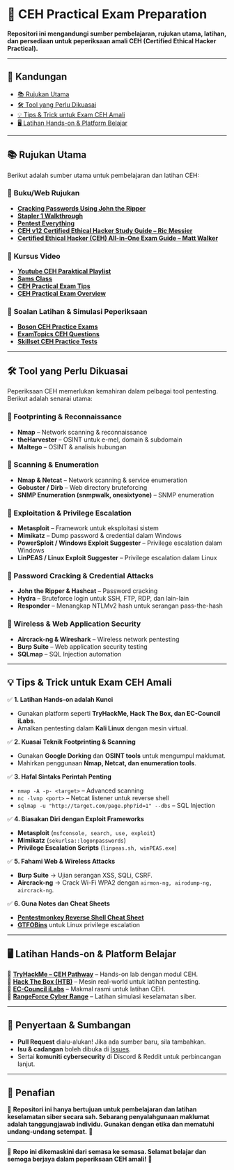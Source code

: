 # 🚀 CEH Practical Exam Preparation  
**Repositori ini mengandungi sumber pembelajaran, rujukan utama, latihan, dan persediaan untuk peperiksaan amali CEH (Certified Ethical Hacker Practical).**  

---

## 📌 Kandungan  
- [📚 Rujukan Utama](#-rujukan-utama)  
- [🛠️ Tool yang Perlu Dikuasai](#️-tool-yang-perlu-dikuasai)  
- [💡 Tips & Trick untuk Exam CEH Amali](#-tips--trick-untuk-exam-ceh-amali)  
- [🖥️ Latihan Hands-on & Platform Belajar](#️-latihan-hands-on--platform-belajar)  

---

## 📚 Rujukan Utama  
Berikut adalah sumber utama untuk pembelajaran dan latihan CEH:  

### 📖 **Buku/Web Rujukan**  
- **[Cracking Passwords Using John the Ripper](https://null-byte.wonderhowto.com/forum/cracking-passwords-using-john-ripper-0181420/)**
- **[Stapler 1 Walkthrough](https://5h4d0wb0y.github.io/2017-06-25-stapler/)**
- **[Pentest Everything](https://viperone.gitbook.io/pentest-everything/everything/pivoting-and-portforwarding)**  
- **[CEH v12 Certified Ethical Hacker Study Guide – Ric Messier](https://www.amazon.com/CEH-Certified-Ethical-Hacker-Study/dp/1119805269/)**  
- **[Certified Ethical Hacker (CEH) All-in-One Exam Guide – Matt Walker](https://www.amazon.com/CEH-Certified-Ethical-Hacker-Guide/dp/126045455X/)**  

### 🎥 **Kursus Video**  
- **[Youtube CEH Paraktical Playlist](https://www.youtube.com/playlist?list=PLZEA2EJpqSWfouVNPkl37AWEVCj6A2mdz)**  
- **[Sams Class](https://samsclass.info/123/123_F23.shtml)**  
- **[CEH Practical Exam Tips](https://www.youtube.com/watch?v=xpHkjEqGqgU)**
- **[CEH Practical Exam Overview](https://www.youtube.com/playlist?list=PLMGAbJYY9Fm7ThxGx5u93SDmKGe5wJwH0)**

### 📝 **Soalan Latihan & Simulasi Peperiksaan**  
- **[Boson CEH Practice Exams](https://www.boson.com/practice-exam/ceh)**  
- **[ExamTopics CEH Questions](https://www.examtopics.com/exams/ec-council/ceh/)**  
- **[Skillset CEH Practice Tests](https://www.skillset.com/certifications/certified-ethical-hacker)**  

---

## 🛠️ Tool yang Perlu Dikuasai  
Peperiksaan CEH memerlukan kemahiran dalam pelbagai tool pentesting. Berikut adalah senarai utama:  

### **📌 Footprinting & Reconnaissance**  
- **Nmap** – Network scanning & reconnaissance  
- **theHarvester** – OSINT untuk e-mel, domain & subdomain  
- **Maltego** – OSINT & analisis hubungan  

### **📌 Scanning & Enumeration**  
- **Nmap & Netcat** – Network scanning & service enumeration  
- **Gobuster / Dirb** – Web directory bruteforcing  
- **SNMP Enumeration (snmpwalk, onesixtyone)** – SNMP enumeration  

### **📌 Exploitation & Privilege Escalation**  
- **Metasploit** – Framework untuk eksploitasi sistem  
- **Mimikatz** – Dump password & credential dalam Windows  
- **PowerSploit / Windows Exploit Suggester** – Privilege escalation dalam Windows  
- **LinPEAS / Linux Exploit Suggester** – Privilege escalation dalam Linux  

### **📌 Password Cracking & Credential Attacks**  
- **John the Ripper & Hashcat** – Password cracking  
- **Hydra** – Bruteforce login untuk SSH, FTP, RDP, dan lain-lain  
- **Responder** – Menangkap NTLMv2 hash untuk serangan pass-the-hash  

### **📌 Wireless & Web Application Security**  
- **Aircrack-ng & Wireshark** – Wireless network pentesting  
- **Burp Suite** – Web application security testing  
- **SQLmap** – SQL Injection automation  

---

## 💡 Tips & Trick untuk Exam CEH Amali  
✅ **1. Latihan Hands-on adalah Kunci**  
- Gunakan platform seperti **TryHackMe, Hack The Box, dan EC-Council iLabs**.  
- Amalkan pentesting dalam **Kali Linux** dengan mesin virtual.  

✅ **2. Kuasai Teknik Footprinting & Scanning**  
- Gunakan **Google Dorking** dan **OSINT tools** untuk mengumpul maklumat.  
- Mahirkan penggunaan **Nmap, Netcat, dan enumeration tools**.  

✅ **3. Hafal Sintaks Perintah Penting**  
- `nmap -A -p- <target>` – Advanced scanning  
- `nc -lvnp <port>` – Netcat listener untuk reverse shell  
- `sqlmap -u "http://target.com/page.php?id=1" --dbs` – SQL Injection  

✅ **4. Biasakan Diri dengan Exploit Frameworks**  
- **Metasploit** (`msfconsole, search, use, exploit`)  
- **Mimikatz** (`sekurlsa::logonpasswords`)  
- **Privilege Escalation Scripts** (`linpeas.sh, winPEAS.exe`)  

✅ **5. Fahami Web & Wireless Attacks**  
- **Burp Suite** → Ujian serangan XSS, SQLi, CSRF.  
- **Aircrack-ng** → Crack Wi-Fi WPA2 dengan `airmon-ng, airodump-ng, aircrack-ng`.  

✅ **6. Guna Notes dan Cheat Sheets**  
- **[Pentestmonkey Reverse Shell Cheat Sheet](http://pentestmonkey.net/cheat-sheet/shells/reverse-shell-cheat-sheet)**  
- **[GTFOBins](https://gtfobins.github.io/)** untuk Linux privilege escalation  

---

## 🖥️ Latihan Hands-on & Platform Belajar  
🔹 **[TryHackMe – CEH Pathway](https://tryhackme.com/)** – Hands-on lab dengan modul CEH.  
🔹 **[Hack The Box (HTB)](https://www.hackthebox.com/)** – Mesin real-world untuk latihan pentesting.  
🔹 **[EC-Council iLabs](https://iclass.eccouncil.org/)** – Makmal rasmi untuk latihan CEH.  
🔹 **[RangeForce Cyber Range](https://www.rangeforce.com/)** – Latihan simulasi keselamatan siber.  

---

## 📢 Penyertaan & Sumbangan  
- **Pull Request** dialu-alukan! Jika ada sumber baru, sila tambahkan.  
- **Isu & cadangan** boleh dibuka di [Issues](https://github.com/your-repo/issues).  
- Sertai **komuniti cybersecurity** di Discord & Reddit untuk perbincangan lanjut.  

---

## 📜 Penafian  
🚨 **Repositori ini hanya bertujuan untuk pembelajaran dan latihan keselamatan siber secara sah. Sebarang penyalahgunaan maklumat adalah tanggungjawab individu. Gunakan dengan etika dan mematuhi undang-undang setempat.** 🚨  

---

📌 **Repo ini dikemaskini dari semasa ke semasa. Selamat belajar dan semoga berjaya dalam peperiksaan CEH amali!** 🚀
